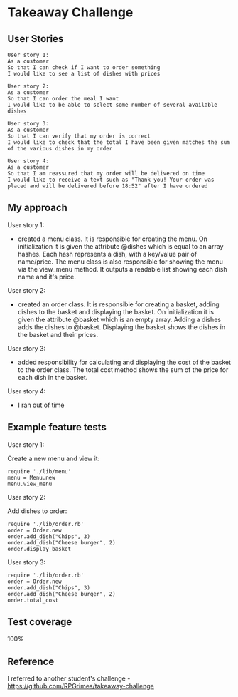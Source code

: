 Takeaway Challenge
==================

User Stories
-----

```
User story 1:
As a customer
So that I can check if I want to order something
I would like to see a list of dishes with prices

User story 2:
As a customer
So that I can order the meal I want
I would like to be able to select some number of several available dishes

User story 3:
As a customer
So that I can verify that my order is correct
I would like to check that the total I have been given matches the sum of the various dishes in my order

User story 4:
As a customer
So that I am reassured that my order will be delivered on time
I would like to receive a text such as "Thank you! Your order was placed and will be delivered before 18:52" after I have ordered
```

My approach
-----

User story 1:

- created a menu class. It is responsible for creating the menu. On initialization it is given the attribute @dishes which is equal to an array hashes. Each hash represents a dish, with a key/value pair of name/price. The menu class is also responsible for showing the menu via the view_menu method. It outputs a readable list showing each dish name and it's price.

User story 2:
- created an order class. It is responsible for creating a basket, adding dishes to the basket and displaying the basket. On initialization it is given the attribute @basket which is an empty array. Adding a dishes adds the dishes to @basket. Displaying the basket shows the dishes in the basket and their prices.

User story 3:
- added responsibility for calculating and displaying the cost of the basket to the order class. The total cost method shows the sum of the price for each dish in the basket.

User story 4:
- I ran out of time


Example feature tests
-----

User story 1:

Create a new menu and view it:
```
require './lib/menu'
menu = Menu.new
menu.view_menu
```

User story 2:

Add dishes to order:
```
require './lib/order.rb'
order = Order.new
order.add_dish("Chips", 3)
order.add_dish("Cheese burger", 2)
order.display_basket
```

User story 3:

```
require './lib/order.rb'
order = Order.new
order.add_dish("Chips", 3)
order.add_dish("Cheese burger", 2)
order.total_cost
```


Test coverage
-----

100%


Reference
-----
I referred to another student's challenge - https://github.com/RPGrimes/takeaway-challenge